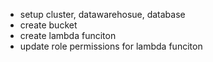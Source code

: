 - setup cluster, datawarehosue, database
- create bucket 
- create lambda funciton 
- update role permissions for lambda funciton
